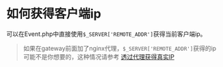 # 如何获得客户端ip

可以在Event.php中直接使用```$_SERVER['REMOTE_ADDR']```获得当前客户端ip。

> 如果在gateway前面加了nginx代理，`$_SERVER['REMOTE_ADDR']`获得的ip可能不是你想要的，这种情况请参考 [透过代理获得真实IP](https://doc.workerman.net/faq/get-real-ip-from-proxy.html) 

